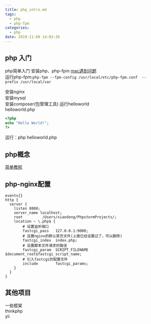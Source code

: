 ```yaml
---
title: php_intro.md
tags:
  - php
  - php-fpm
categories:
  - php
date: 2019-11-09 14:03:26
---
```

## php 入门

php简单入门
安装php、php-fpm  [mac遇到问题](https://app.yinxiang.com/shard/s9/nl/16492052/663ce6a0-0aac-4da8-8f60-4f464a790fad?title=mac%20%E5%90%AF%E5%8A%A8php-fpm%20-%20%E9%83%AD%E8%83%9C%E9%BE%99%E7%9A%84%E6%8A%80%E6%9C%AF%E5%8D%9A%E5%AE%A2%20-%20%E5%8D%9A%E5%AE%A2%E9%A2%91%E9%81%93%20-%20CSDN.NET)  
运行php-fpm:`php-fpm --fpm-config /usr/local/etc/php-fpm.conf  --prefix /usr/local/var`

安装nginx  
安装mysql  
安装composer(包管理工具)
运行helloworld  
helloworld.php  

```php
<?php
echo "Hello World!";
?>
```

运行：php helloworld.php

## php概念

[简单教程](https://www.runoob.com/php/php-tutorial.html)

## php-nginx配置

```nginx
events{}
http {
  server {
    listen 8080;
    server_name localhost;
    root         /Users/xiaodong/PhpstormProjects/;
    location ~ \.php$ {
        # 设置监听端口
        fastcgi_pass   127.0.0.1:9000;
        # 设置nginx的默认首页文件(上面已经设置过了，可以删除)
        fastcgi_index  index.php;
        # 设置脚本文件请求的路径
        fastcgi_param  SCRIPT_FILENAME  $document_root$fastcgi_script_name;
        # 引入fastcgi的配置文件
        include        fastcgi_params;
    }
  }
}

```

## 其他项目

一些框架  
thinkphp  
yii  

